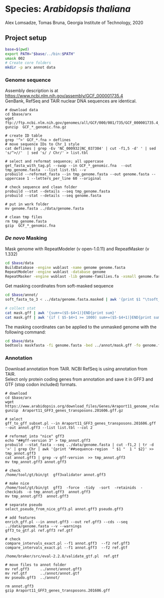 # Species: _Arabidopsis thaliana_

Alex Lomsadze, Tomas Bruna,
Georgia Institute of Technology,
2020

## Project setup

```bash
base=$(pwd)
export PATH="$base/../bin:$PATH"
umask 002
# Create core folders
mkdir -p arx annot data
```

### Genome sequence
Assembly description is at https://www.ncbi.nlm.nih.gov/assembly/GCF_000001735.4  
GenBank, RefSeq and TAIR nuclear DNA sequences are identical.  
```
# download data
cd $base/arx
wget ftp://ftp.ncbi.nlm.nih.gov/genomes/all/GCF/000/001/735/GCF_000001735.4_TAIR10.1/GCF_000001735.4_TAIR10.1_genomic.fna.gz
gunzip  GCF_*_genomic.fna.gz

# create ID table
grep '^>' GCF_*.fna > deflines
# move sequence IDs to Chr_1 style
cat deflines | grep -Ev 'NC_000932|NC_037304' | cut -f1,5 -d' ' | sed 's/^>//'  | sed 's/ / Chr/' > list.tbl

# select and reformat sequence; all uppercase 
get_fasta_with_tag.pl --swap --in GCF_*_genomic.fna  --out tmp_genome.fasta  --list list.tbl --v
probuild --reformat_fasta --in tmp_genome.fasta --out genome.fasta --uppercase 1 --letters_per_line 60 --original

# check sequence and clean folder
probuild --stat --details --seq tmp_genome.fasta
probuild --stat --details --seq genome.fasta

# put in work folder
mv genome.fasta ../data/genome.fasta

# clean tmp files
rm tmp_genome.fasta
gzip  GCF_*_genomic.fna
```

### _De novo_ Masking

Mask genome with RepeatModeler (v open-1.0.11) and RepeatMasker (v 1.332)

```bash
cd $base/data
BuildDatabase -engine wublast -name genome genome.fasta
RepeatModeler -engine wublast -database genome
RepeatMasker -engine wublast -lib genome-families.fa -xsmall genome.fasta
```

Get masking coordinates from soft-masked sequence

```bash
cd $base/annot/
soft_fasta_to_3 < ../data/genome.fasta.masked | awk '{print $1 "\tsoft_masking\trepeat\t" $2+1 "\t" $3 "\t.\t.\t.\t." }' > mask.gff

# collect stat
cat mask.gff | awk '{sum+=($5-$4+1)}END{print sum}'
cat mask.gff | awk '{if ( $5-$4+1 >= 1000) sum+=($5-$4+1)}END{print sum}'
```

The masking coordinates can be applied to the unmasked genome with the following command:

```bash
cd $base/data
bedtools maskfasta -fi genome.fasta -bed ../annot/mask.gff -fo genome.fasta.masked -soft
```

### Annotation  
Download annotation from TAIR. NCBI RefSeq is using annotation from TAIR.  
Select only protein coding genes from annotation and save it in GFF3 and GTF (stop codon included) formats.  
```
# download
cd $base/arx
wget https://www.arabidopsis.org/download_files/Genes/Araport11_genome_release/Araport11_GFF3_genes_transposons.201606.gff.gz
gunzip  Araport11_GFF3_genes_transposons.201606.gff.gz

# select 
gff_to_gff_subset.pl --in Araport11_GFF3_genes_transposons.201606.gff --out annot.gff3 --list list.tbl --col 2

# reformat into "nice" gff3
echo "##gff-version 3" > tmp_annot.gff3
probuild --stat_fasta --seq ../data/genome.fasta | cut -f1,2 | tr -d '>' | grep Chr | awk '{print "##sequence-region  " $1 "  1 " $2}' >> tmp_annot.gff3
cat annot.gff3 | grep -v gff-version  >> tmp_annot.gff3
mv tmp_annot.gff3 annot.gff3

# check
/home/tool/gt/bin/gt  gff3validator annot.gff3

# make nice
/home/tool/gt/bin/gt  gff3  -force  -tidy  -sort  -retainids  -checkids  -o tmp_annot.gff3  annot.gff3
mv tmp_annot.gff3  annot.gff3

# separate pseudo
select_pseudo_from_nice_gff3.pl annot.gff3 pseudo.gff3

# add features
enrich_gff.pl --in annot.gff3 --out ref.gff3 --cds --seq ../data/genome.fasta --v --warnings
gff3_to_gtf.pl ref.gff3 ref.gtf

# check
compare_intervals_exact.pl --f1 annot.gff3  --f2 ref.gff3
compare_intervals_exact.pl --f1 annot.gff3  --f2 ref.gtf

/home/braker/src/eval-2.2.8/validate_gtf.pl  ref.gtf

# move files to annot folder
mv ref.gff3     ../annot/annot.gff3
mv ref.gtf      ../annot/annot.gtf
mv pseudo.gff3  ../annot/

rm annot.gff3
gzip Araport11_GFF3_genes_transposons.201606.gff
```
